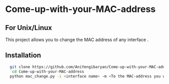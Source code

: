 # Come-up-with-your-MAC-address
##  For Unix/Linux

This project allows you to change the MAC address of any interface .


## Installation

```bash
  git clone https://github.com/AniYengibaryan/Come-up-with-your-MAC-address.git
   cd Come-up-with-your-MAC-address
  python mac_change.py -i <interface name> -m <To the MAC-address you want to replace>
```
